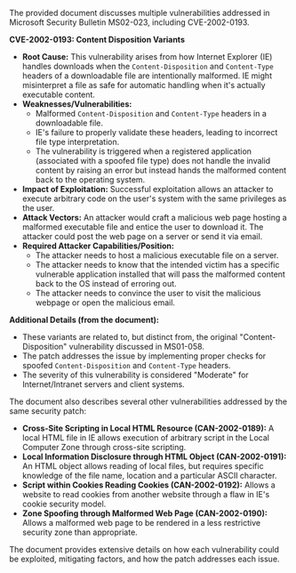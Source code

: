 The provided document discusses multiple vulnerabilities addressed in Microsoft Security Bulletin MS02-023, including CVE-2002-0193.

**CVE-2002-0193: Content Disposition Variants**

*   **Root Cause:** This vulnerability arises from how Internet Explorer (IE) handles downloads when the `Content-Disposition` and `Content-Type` headers of a downloadable file are intentionally malformed.  IE might misinterpret a file as safe for automatic handling when it's actually executable content.
*   **Weaknesses/Vulnerabilities:**
    *   Malformed `Content-Disposition` and `Content-Type` headers in a downloadable file.
    *   IE's failure to properly validate these headers, leading to incorrect file type interpretation.
    *   The vulnerability is triggered when a registered application (associated with a spoofed file type) does not handle the invalid content by raising an error but instead hands the malformed content back to the operating system.
*   **Impact of Exploitation:** Successful exploitation allows an attacker to execute arbitrary code on the user's system with the same privileges as the user.
*  **Attack Vectors:** An attacker would craft a malicious web page hosting a malformed executable file and entice the user to download it. The attacker could post the web page on a server or send it via email.
*   **Required Attacker Capabilities/Position:**
    *   The attacker needs to host a malicious executable file on a server.
    *   The attacker needs to know that the intended victim has a specific vulnerable application installed that will pass the malformed content back to the OS instead of erroring out.
    * The attacker needs to convince the user to visit the malicious webpage or open the malicious email.

**Additional Details (from the document):**

*   These variants are related to, but distinct from, the original "Content-Disposition" vulnerability discussed in MS01-058.
*   The patch addresses the issue by implementing proper checks for spoofed `Content-Disposition` and `Content-Type` headers.
*   The severity of this vulnerability is considered "Moderate" for Internet/Intranet servers and client systems.

The document also describes several other vulnerabilities addressed by the same security patch:

*   **Cross-Site Scripting in Local HTML Resource (CAN-2002-0189):** A local HTML file in IE allows execution of arbitrary script in the Local Computer Zone through cross-site scripting.
*   **Local Information Disclosure through HTML Object (CAN-2002-0191):** An HTML object allows reading of local files, but requires specific knowledge of the file name, location and a particular ASCII character.
*   **Script within Cookies Reading Cookies (CAN-2002-0192):** Allows a website to read cookies from another website through a flaw in IE's cookie security model.
*  **Zone Spoofing through Malformed Web Page (CAN-2002-0190):** Allows a malformed web page to be rendered in a less restrictive security zone than appropriate.

The document provides extensive details on how each vulnerability could be exploited, mitigating factors, and how the patch addresses each issue.